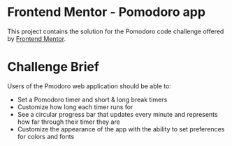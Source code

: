 # Frontend Mentor - Pomodoro app

This project contains the solution for the Pomodoro code challenge offered by [Frontend Mentor](https://www.frontendmentor.io).

# Challenge Brief

Users of the Pmodoro web application should be able to:
* Set a Pomodoro timer and short & long break timers
* Customize how long each timer runs for
* See a circular progress bar that updates every minute and represents how far through their timer they are
* Customize the appearance of the app with the ability to set preferences for colors and fonts